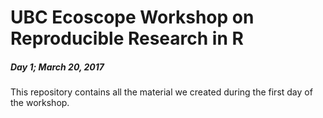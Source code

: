 # UBC Ecoscope Workshop on Reproducible Research in R
##### Day 1; March 20, 2017

This repository contains all the material we created during the first day of the workshop.
